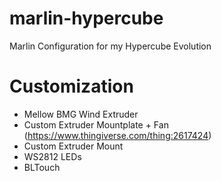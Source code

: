 # marlin-hypercube
Marlin Configuration for my Hypercube Evolution

# Customization

 - Mellow BMG Wind Extruder
 - Custom Extruder Mountplate + Fan (https://www.thingiverse.com/thing:2617424)
 - Custom Extruder Mount
 - WS2812 LEDs
 - BLTouch
